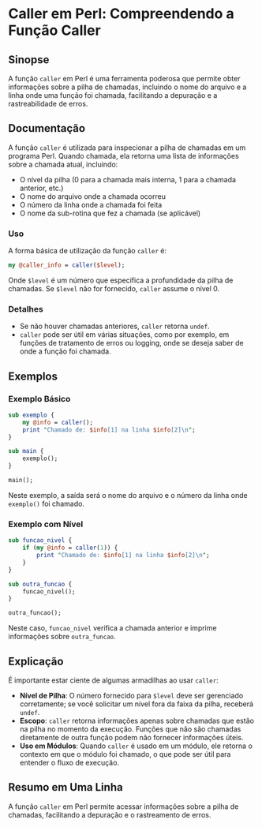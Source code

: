 <!--
Meta Description: # Caller em Perl: Compreendendo a Função Caller ## Sinopse A função `caller` em Perl é uma ferramenta poderosa que permite obter informações sobre a p...
Meta Keywords: caller, chamada, função, pilha, perl
-->

# Caller em Perl: Compreendendo a Função Caller

## Sinopse
A função `caller` em Perl é uma ferramenta poderosa que permite obter informações sobre a pilha de chamadas, incluindo o nome do arquivo e a linha onde uma função foi chamada, facilitando a depuração e a rastreabilidade de erros.

## Documentação
A função `caller` é utilizada para inspecionar a pilha de chamadas em um programa Perl. Quando chamada, ela retorna uma lista de informações sobre a chamada atual, incluindo:

- O nível da pilha (0 para a chamada mais interna, 1 para a chamada anterior, etc.)
- O nome do arquivo onde a chamada ocorreu
- O número da linha onde a chamada foi feita
- O nome da sub-rotina que fez a chamada (se aplicável)

### Uso
A forma básica de utilização da função `caller` é:

```perl
my @caller_info = caller($level);
```

Onde `$level` é um número que especifica a profundidade da pilha de chamadas. Se `$level` não for fornecido, `caller` assume o nível 0.

### Detalhes
- Se não houver chamadas anteriores, `caller` retorna `undef`.
- `caller` pode ser útil em várias situações, como por exemplo, em funções de tratamento de erros ou logging, onde se deseja saber de onde a função foi chamada.

## Exemplos

### Exemplo Básico
```perl
sub exemplo {
    my @info = caller();
    print "Chamado de: $info[1] na linha $info[2]\n";
}

sub main {
    exemplo();
}

main();
```
Neste exemplo, a saída será o nome do arquivo e o número da linha onde `exemplo()` foi chamado.

### Exemplo com Nível
```perl
sub funcao_nivel {
    if (my @info = caller(1)) {
        print "Chamado de: $info[1] na linha $info[2]\n";
    }
}

sub outra_funcao {
    funcao_nivel();
}

outra_funcao();
```
Neste caso, `funcao_nivel` verifica a chamada anterior e imprime informações sobre `outra_funcao`.

## Explicação
É importante estar ciente de algumas armadilhas ao usar `caller`:

- **Nível de Pilha**: O número fornecido para `$level` deve ser gerenciado corretamente; se você solicitar um nível fora da faixa da pilha, receberá `undef`.
- **Escopo**: `caller` retorna informações apenas sobre chamadas que estão na pilha no momento da execução. Funções que não são chamadas diretamente de outra função podem não fornecer informações úteis.
- **Uso em Módulos**: Quando `caller` é usado em um módulo, ele retorna o contexto em que o módulo foi chamado, o que pode ser útil para entender o fluxo de execução.

## Resumo em Uma Linha
A função `caller` em Perl permite acessar informações sobre a pilha de chamadas, facilitando a depuração e o rastreamento de erros.